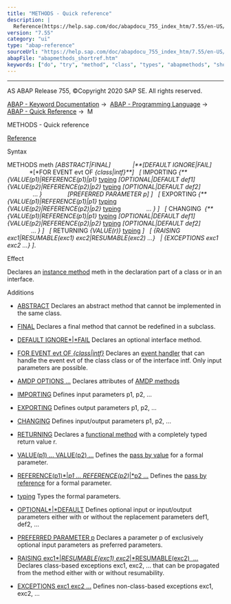 ```yaml
---
title: "METHODS - Quick reference"
description: |
  Reference(https://help.sap.com/doc/abapdocu_755_index_htm/7.55/en-US/abapmethods.htm) Syntax METHODS meth ABSTRACTFINAL DEFAULT IGNOREFAIL FOR EVENT evt OF classintf  IMPORTING VALUE(p1)REFERENCE(p1)p1 typing(https://help.sap.com/doc/a
version: "7.55"
category: "ui"
type: "abap-reference"
sourceUrl: "https://help.sap.com/doc/abapdocu_755_index_htm/7.55/en-US/abapmethods_shortref.htm"
abapFile: "abapmethods_shortref.htm"
keywords: ["do", "try", "method", "class", "types", "abapmethods", "shortref"]
---
```


* * *

AS ABAP Release 755, ©Copyright 2020 SAP SE. All rights reserved.

[ABAP - Keyword Documentation](https://help.sap.com/doc/abapdocu_755_index_htm/7.55/en-US/abenabap.htm) →  [ABAP - Programming Language](https://help.sap.com/doc/abapdocu_755_index_htm/7.55/en-US/abenabap_reference.htm) →  [ABAP - Quick Reference](https://help.sap.com/doc/abapdocu_755_index_htm/7.55/en-US/abenabap_shortref.htm) →  M

METHODS - Quick reference

[Reference](https://help.sap.com/doc/abapdocu_755_index_htm/7.55/en-US/abapmethods.htm)

Syntax

METHODS meth *\[*ABSTRACT*|*FINAL*\]*
            *|**\[*DEFAULT IGNORE*|*FAIL*\]*
             *\[*FOR EVENT evt OF *{*class*|*intf*}**\]*
  *\[* IMPORTING *{**{*VALUE(p1)*|*REFERENCE(p1)*|*p1*}* [typing](https://help.sap.com/doc/abapdocu_755_index_htm/7.55/en-US/abentyping_shortref.htm) *\[*OPTIONAL*|*DEFAULT def1*\]*
               *{*VALUE(p2)*|*REFERENCE(p2)*|*p2*}* [typing](https://help.sap.com/doc/abapdocu_755_index_htm/7.55/en-US/abentyping_shortref.htm) *\[*OPTIONAL*|*DEFAULT def2*\]*
               ... *}*
              *\[*PREFERRED PARAMETER p*\]* *\]*
  *\[* EXPORTING *{**{*VALUE(p1)*|*REFERENCE(p1)*|*p1*}* [typing](https://help.sap.com/doc/abapdocu_755_index_htm/7.55/en-US/abentyping_shortref.htm)
               *{*VALUE(p2)*|*REFERENCE(p2)*|*p2*}* [typing](https://help.sap.com/doc/abapdocu_755_index_htm/7.55/en-US/abentyping_shortref.htm)
              ... *}* *\]*
  *\[* CHANGING  *{**{*VALUE(p1)*|*REFERENCE(p1)*|*p1*}* [typing](https://help.sap.com/doc/abapdocu_755_index_htm/7.55/en-US/abentyping_shortref.htm) *\[*OPTIONAL*|*DEFAULT def1*\]*
               *{*VALUE(p2)*|*REFERENCE(p2)*|*p2*}* [typing](https://help.sap.com/doc/abapdocu_755_index_htm/7.55/en-US/abentyping_shortref.htm) *\[*OPTIONAL*|*DEFAULT def2*\]*
              ... *}* *\]*
  *\[* RETURNING *{*VALUE(r)*}* [typing](https://help.sap.com/doc/abapdocu_755_index_htm/7.55/en-US/abentyping_shortref.htm) *\]*
  *\[* *{*RAISING exc1*|*RESUMABLE(exc1) exc2*|*RESUMABLE(exc2) ...*}*
  *|* *{*EXCEPTIONS exc1 exc2 ...*}* *\]*.

Effect

Declares an [instance method](https://help.sap.com/doc/abapdocu_755_index_htm/7.55/en-US/abeninstance_method_glosry.htm "Glossary Entry") meth in the declaration part of a class or in an interface.

Additions

-   [ABSTRACT](https://help.sap.com/doc/abapdocu_755_index_htm/7.55/en-US/abapmethods_abstract_final.htm)
    Declares an abstract method that cannot be implemented in the same class.
    

-   [FINAL](https://help.sap.com/doc/abapdocu_755_index_htm/7.55/en-US/abapmethods_abstract_final.htm)
    Declares a final method that cannot be redefined in a subclass.
    

-   [DEFAULT IGNORE*|*FAIL](https://help.sap.com/doc/abapdocu_755_index_htm/7.55/en-US/abapmethods_default.htm)
    Declares an optional interface method.
    

-   [FOR EVENT evt OF *{*class*|*intf*}*](https://help.sap.com/doc/abapdocu_755_index_htm/7.55/en-US/abapmethods_event_handler.htm)
    Declares an [event handler](https://help.sap.com/doc/abapdocu_755_index_htm/7.55/en-US/abenevent_handler_glosry.htm "Glossary Entry") that can handle the event evt of the class class or of the interface intf. Only input parameters are possible.
    

-   [AMDP OPTIONS ...](https://help.sap.com/doc/abapdocu_755_index_htm/7.55/en-US/abapmethods_amdp_options.htm)
    Declares attributes of [AMDP methods](https://help.sap.com/doc/abapdocu_755_index_htm/7.55/en-US/abenamdp_method_glosry.htm "Glossary Entry")
    

-   [IMPORTING](https://help.sap.com/doc/abapdocu_755_index_htm/7.55/en-US/abapmethods_general.htm)
    Defines input parameters p1, p2, ...
    

-   [EXPORTING](https://help.sap.com/doc/abapdocu_755_index_htm/7.55/en-US/abapmethods_general.htm)
    Defines output parameters p1, p2, ...
    

-   [CHANGING](https://help.sap.com/doc/abapdocu_755_index_htm/7.55/en-US/abapmethods_general.htm)
    Defines input/output parameters p1, p2, ...
    

-   [RETURNING](https://help.sap.com/doc/abapdocu_755_index_htm/7.55/en-US/abapmethods_functional.htm)
    Declares a [functional method](https://help.sap.com/doc/abapdocu_755_index_htm/7.55/en-US/abenfunctional_method_glosry.htm "Glossary Entry") with a completely typed return value r.
    

-   [VALUE(p1) ... VALUE(p2) ...](https://help.sap.com/doc/abapdocu_755_index_htm/7.55/en-US/abapmethods_parameters.htm)
    Defines the [pass by value](https://help.sap.com/doc/abapdocu_755_index_htm/7.55/en-US/abenpass_by_value_glosry.htm "Glossary Entry") for a formal parameter.
    

-   [REFERENCE(p1)*|*p1 ... REFERENCE(p2)*|*p2 ...](https://help.sap.com/doc/abapdocu_755_index_htm/7.55/en-US/abapmethods_parameters.htm)
    Defines the [pass by reference](https://help.sap.com/doc/abapdocu_755_index_htm/7.55/en-US/abenpass_by_reference_glosry.htm "Glossary Entry") for a formal parameter.
    

-   [typing](https://help.sap.com/doc/abapdocu_755_index_htm/7.55/en-US/abentyping_syntax.htm)
    Types the formal parameters.
    

-   [OPTIONAL*|*DEFAULT](https://help.sap.com/doc/abapdocu_755_index_htm/7.55/en-US/abapmethods_parameters.htm)
    Defines optional input or input/output parameters either with or without the replacement parameters def1, def2, ...
    

-   [PREFERRED PARAMETER p](https://help.sap.com/doc/abapdocu_755_index_htm/7.55/en-US/abapmethods_general.htm)
    Declares a parameter p of exclusively optional input parameters as preferred parameters.
    

-   [RAISING exc1*|*RESUMABLE(exc1) exc2*|*RESUMABLE(exc2)  ...](https://help.sap.com/doc/abapdocu_755_index_htm/7.55/en-US/abapmethods_general.htm)
    Declares class-based exceptions exc1, exc2, ... that can be propagated from the method either with or without resumability.
    

-   [EXCEPTIONS exc1 exc2 ...](https://help.sap.com/doc/abapdocu_755_index_htm/7.55/en-US/abapmethods_general.htm)
    Defines non-class-based exceptions exc1, exc2, ...